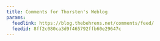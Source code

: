 ```yaml
---
title: Comments for Thorsten's Weblog
params:
  feedlink: https://blog.thebehrens.net/comments/feed/
  feedid: 8ff2c080ca3d9f465792ffb60e29647c
---
```

